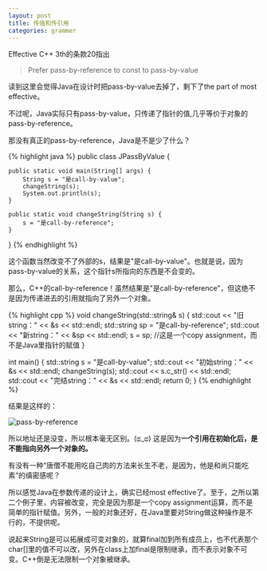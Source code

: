 ```yaml
---
layout: post
title: 传值和传引用
categories: grammer
---
```

Effective C++ 3th的条款20指出
>Prefer pass-by-reference to const to pass-by-value

读到这里会觉得Java在设计时把pass-by-value去掉了，剩下了the part of most effective。

不过呢，Java实际只有pass-by-value，只传递了指针的值,几乎等价于对象的pass-by-reference。

那没有真正的pass-by-reference，Java是不是少了什么？

{% highlight java %}
public class JPassByValue {
	
	public static void main(String[] args) {
		String s = "是call-by-value";
		changeString(s);
		System.out.println(s);
	}

	public static void changeString(String s) {
		s = "是call-by-reference";
	}
}
{% endhighlight %}

这个函数当然改变不了外部的s，结果是"是call-by-value"。也就是说，因为pass-by-value的关系，这个指针s所指向的东西是不会变的。

那么，C++的call-by-reference！虽然结果是"是call-by-reference"，但这绝不是因为传递进去的引用就指向了另外一个对象。

{% highlight cpp %}
void changeString(std::string& s) {
	std::cout << "旧string：" << &s << std::endl;
	std::string sp = "是call-by-reference";
	std::cout << "新string：" << &sp << std::endl;
	s = sp;  //这是一个copy assignment，而不是Java里指针的赋值
}

int main() {
	std::string s = "是call-by-value";
	std::cout << "初始string：" << &s << std::endl;
	changeString(s);
	std::cout << s.c_str() << std::endl;
	std::cout << "完结string：" << &s << std::endl;
	return 0;
}
{% endhighlight %}

结果是这样的：

![pass-by-reference](http://pic.yupoo.com/tan91319/ESp46vmv/medish.jpg)

所以地址还是没变，所以根本毫无区别。(ಥ_ಥ)
这是因为**一个引用在初始化后，是不能指向另外一个对象的。**

有没有一种“唐僧不能用吃自己肉的方法来长生不老，是因为，他是和尚只能吃素”的缜密感呢？

所以感觉Java在参数传递的设计上，确实已经most effective了。至于，之所以第二个例子里，内容被改变，完全是因为那是一个copy assignment运算，而不是简单的指针赋值。另外，一般的对象还好，在Java里要对String做这种操作是不行的，不提供呢。

说起来String是可以拓展成可变对象的，就算final加到所有成员上，也不代表那个char[]里的值不可以改，另外在class上加final是限制继承，而不表示对象不可变。C++倒是无法限制一个对象被继承。